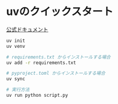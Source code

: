 # uvのクイックスタート

[公式ドキュメント](https://docs.astral.sh/uv/)

```sh
uv init
uv venv

# requirements.txt からインストールする場合
uv add -r requirements.txt

# pyproject.toml からインストールする場合
uv sync

# 実行方法
uv run python script.py
```
